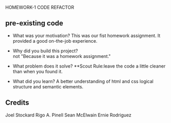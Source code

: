 HOMEWORK-1 CODE REFACTOR

## pre-existing code

- What was your motivation?
  This was our fist homework assignment. It provided a good on-the-job experience.

- Why did you build this project?  
  not "Because it was a homework assignment."

- What problem does it solve?
  \*\*Scout Rule:leave the code a little cleaner than when you found it.

- What did you learn?
  A better understanding of html and css logical structure and semantic elements.

## Credits

Joel Stockard
Rigo A. Pinell
Sean McElwain
Ernie Rodriguez
